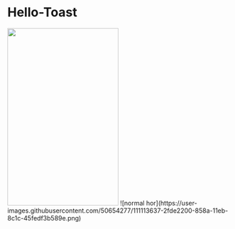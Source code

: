 # Hello-Toast
<img src="normal_vertical.png" width="250" height="400">
![normal hor](https://user-images.githubusercontent.com/50654277/111113637-2fde2200-858a-11eb-8c1c-45fedf3b589e.png)
